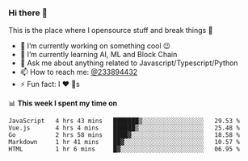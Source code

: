 ### Hi there 👋

<!--
**a233894432/a233894432** is a ✨ _special_ ✨ repository because its `README.md` (this file) appears on your GitHub profile.

Here are some ideas to get you started:

- 🔭 I’m currently working on ...
- 🌱 I’m currently learning ...
- 👯 I’m looking to collaborate on ...
- 🤔 I’m looking for help with ...
- 💬 Ask me about ...
- 📫 How to reach me: ...
- 😄 Pronouns: ...
- ⚡ Fun fact: ...
-->
 
 
This is the place where I opensource stuff and break things :rofl:

- 🔭 I’m currently working on something cool :wink:
- 🌱 I’m currently learning AI, ML and Block Chain
- 💬 Ask me about anything related to Javascript/Typescript/Python
- 📫 How to reach me: [@233894432](https://twitter.com/233894432)
- ⚡ Fun fact: I :heart: :dog:s

📊 **This week I spent my time on**
<!--START_SECTION:waka-->
```text
JavaScript   4 hrs 43 mins   ███████▒░░░░░░░░░░░░░░░░░   29.53 % 
Vue.js       4 hrs 4 mins    ██████▒░░░░░░░░░░░░░░░░░░   25.48 % 
Go           2 hrs 58 mins   ████▓░░░░░░░░░░░░░░░░░░░░   18.58 % 
Markdown     1 hr 41 mins    ██▓░░░░░░░░░░░░░░░░░░░░░░   10.57 % 
HTML         1 hr 6 mins     █▓░░░░░░░░░░░░░░░░░░░░░░░   06.95 % 
```
<!--END_SECTION:waka-->
